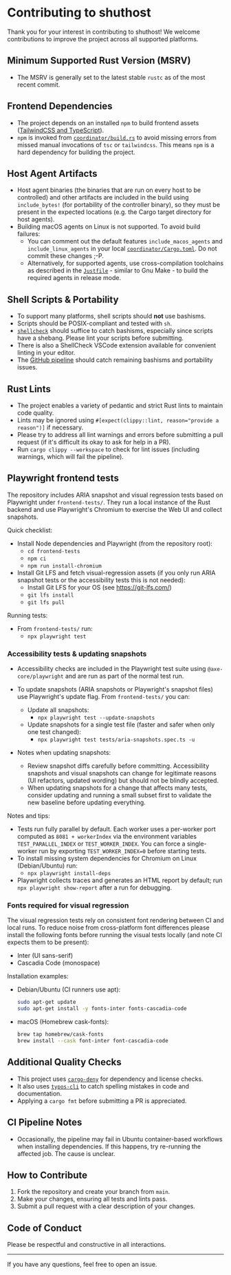 # Contributing to shuthost

Thank you for your interest in contributing to shuthost! We welcome contributions to improve the project across all supported platforms.

## Minimum Supported Rust Version (MSRV)
- The MSRV is generally set to the latest stable `rustc` as of the most recent commit.

## Frontend Dependencies
- The project depends on an installed `npm` to build frontend assets ([TailwindCSS and TypeScript](../coordinator/assets/package.json)).
- `npm` is invoked from [`coordinator/build.rs`](../coordinator/build.rs) to avoid missing errors from missed manual invocations of `tsc` or `tailwindcss`. This means `npm` is a hard dependency for building the project.


## Host Agent Artifacts
- Host agent binaries (the binaries that are run on every host to be controlled) and other artifacts are included in the build using `include_bytes!` (for portability of the controller binary), so they must be present in the expected locations (e.g. the Cargo target directory for host agents).
- Building macOS agents on Linux is not supported. To avoid build failures:
  - You can comment out the default features `include_macos_agents` and `include_linux_agents` in your local [`coordinator/Cargo.toml`](../coordinator/Cargo.toml). Do not commit these changes ;-P.
  - Alternatively, for supported agents, use cross-compilation toolchains as described in the [`Justfile`](../Justfile) - similar to Gnu Make - to build the required agents in release mode.

## Shell Scripts & Portability
- To support many platforms, shell scripts should **not** use bashisms.
- Scripts should be POSIX-compliant and tested with `sh`.
- [`shellcheck`](https://www.shellcheck.net/) should suffice to catch bashisms, especially since scripts have a shebang. Please lint your scripts before submitting.
- There is also a ShellCheck VSCode extension available for convenient linting in your editor.
- The [GitHub pipeline](../.github/workflows/main.yaml) should catch remaining bashisms and portability issues.

## Rust Lints
- The project enables a variety of pedantic and strict Rust lints to maintain code quality.
- Lints may be ignored using `#[expect(clippy::lint, reason="provide a reason")]` if necessary.
- Please try to address all lint warnings and errors before submitting a pull request (if it's difficult its okay to ask for help in a PR).
- Run `cargo clippy --workspace` to check for lint issues (including warnings, which will fail the pipeline).

## Playwright frontend tests

The repository includes ARIA snapshot and visual regression tests based on Playwright under `frontend-tests/`. They run a local instance of the Rust backend and use Playwright's Chromium to exercise the Web UI and collect snapshots.

Quick checklist:
- Install Node dependencies and Playwright (from the repository root):
  - `cd frontend-tests`
  - `npm ci`
  - `npm run install-chromium`
 - Install Git LFS and fetch visual-regression assets (if you only run ARIA snapshot tests or the accessibility tests this is not needed):
   - Install Git LFS for your OS (see https://git-lfs.com/)
   - `git lfs install`
   - `git lfs pull`

Running tests:
- From `frontend-tests/` run:
  - `npx playwright test`

### Accessibility tests & updating snapshots

- Accessibility checks are included in the Playwright test suite using `@axe-core/playwright` and are run as part of the normal test run.

- To update snapshots (ARIA snapshots or Playwright's snapshot files) use Playwright's update flag. From `frontend-tests/` you can:
  - Update all snapshots:
    - `npx playwright test --update-snapshots`
  - Update snapshots for a single test file (faster and safer when only one test changed):
    - `npx playwright test tests/aria-snapshots.spec.ts -u`

- Notes when updating snapshots:
  - Review snapshot diffs carefully before committing. Accessibility snapshots and visual snapshots can change for legitimate reasons (UI refactors, updated wording) but should not be blindly accepted.
  - When updating snapshots for a change that affects many tests, consider updating and running a small subset first to validate the new baseline before updating everything.

Notes and tips:
- Tests run fully parallel by default. Each worker uses a per-worker port computed as `8081 + workerIndex` via the environment variables `TEST_PARALLEL_INDEX` or `TEST_WORKER_INDEX`. You can force a single-worker run by exporting `TEST_WORKER_INDEX=0` before starting tests.
- To install missing system dependencies for Chromium on Linux (Debian/Ubuntu) run:
  - `npx playwright install-deps`
- Playwright collects traces and generates an HTML report by default; run `npx playwright show-report` after a run for debugging.

### Fonts required for visual regression

The visual regression tests rely on consistent font rendering between CI and local runs. To reduce noise from cross-platform font differences please install the following fonts before running the visual tests locally (and note CI expects them to be present):

- Inter (UI sans-serif)
- Cascadia Code (monospace)

Installation examples:

- Debian/Ubuntu (CI runners use apt):

  ```sh
  sudo apt-get update
  sudo apt-get install -y fonts-inter fonts-cascadia-code
  ```

- macOS (Homebrew cask-fonts):

  ```sh
  brew tap homebrew/cask-fonts
  brew install --cask font-inter font-cascadia-code
  ```

## Additional Quality Checks
- This project uses [`cargo-deny`](https://github.com/EmbarkStudios/cargo-deny) for dependency and license checks.
- It also uses [`typos-cli`](https://docs.rs/crate/typos-cli/latest) to catch spelling mistakes in code and documentation.
- Applying a `cargo fmt` before submitting a PR is appreciated.

## CI Pipeline Notes
- Occasionally, the pipeline may fail in Ubuntu container-based workflows when installing dependencies. If this happens, try re-running the affected job. The cause is unclear.

## How to Contribute
1. Fork the repository and create your branch from `main`.
2. Make your changes, ensuring all tests and lints pass.
3. Submit a pull request with a clear description of your changes.

## Code of Conduct
Please be respectful and constructive in all interactions.

---
If you have any questions, feel free to open an issue.
